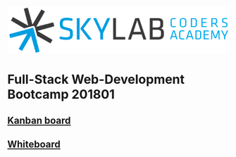 ![Skylab Coders Academy](images/skylab-logo.png "Skylab Coders Academy")

# Full-Stack Web-Development Bootcamp 201801

## [Kanban board](https://trello.com/b/xb15aXBr/kanban)

## [Whiteboard](https://docs.google.com/document/d/1sXhC2zKXtrObzM79ByO6NsMDnWDgGQCGQxRmBBcsqYM/edit)

